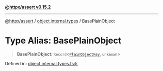 [**@httpx/assert v0.15.2**](../../README.md)

***

[@httpx/assert](../../README.md) / [object.internal.types](../README.md) / BasePlainObject

# Type Alias: BasePlainObject

> **BasePlainObject**: `Record`\<[`PlainObjectKey`](PlainObjectKey.md), `unknown`\>

Defined in: [object.internal.types.ts:5](https://github.com/belgattitude/httpx/blob/8fd1b2a11c89b6d4d436a81e516da107a812f824/packages/assert/src/object.internal.types.ts#L5)

